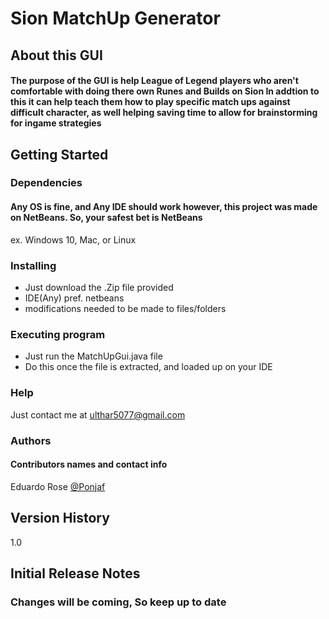 # Sion MatchUp Generator

## About this GUI
#### The purpose of the GUI is help League of Legend players who aren't comfortable with doing there own Runes and Builds on Sion In addtion to this it can help teach them how to play specific match ups against difficult character, as well helping saving time to allow for brainstorming for ingame strategies 

## Getting Started
### Dependencies
#### Any OS is fine, and Any IDE should work however, this project was made on NetBeans. So, your safest bet is NetBeans
ex. Windows 10, Mac, or Linux

### Installing
  *  Just download the .Zip file provided
  *  IDE(Any) pref. netbeans
  *  modifications needed to be made to files/folders

### Executing program
  *  Just run the MatchUpGui.java file
  *  Do this once the file is extracted, and loaded up on your IDE

### Help
  Just contact me at ulthar5077@gmail.com

### Authors
#### Contributors names and contact info
   Eduardo Rose
   [@Ponjaf](https://pages.github.com/)


## Version History
1.0

## Initial Release Notes
### Changes will be coming, So keep up to date
